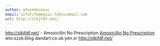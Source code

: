 ```yaml
---
author: afuxedocevuc
email: uifufife@egiuz.fodiscomail.com
url: http://slkjfdf.net/
---
```


http://slkjfdf.net/ - Amoxicillin No Prescription <a href="http://slkjfdf.net/">Amoxicillin No Prescription</a> wto.xzzk.blog.dandart.co.uk.yen.xr http://slkjfdf.net/